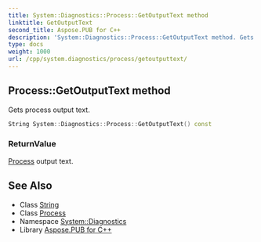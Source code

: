 ```yaml
---
title: System::Diagnostics::Process::GetOutputText method
linktitle: GetOutputText
second_title: Aspose.PUB for C++
description: 'System::Diagnostics::Process::GetOutputText method. Gets process output text in C++.'
type: docs
weight: 1000
url: /cpp/system.diagnostics/process/getoutputtext/
---
```

## Process::GetOutputText method


Gets process output text.

```cpp
String System::Diagnostics::Process::GetOutputText() const
```


### ReturnValue

[Process](../) output text.

## See Also

* Class [String](../../../system/string/)
* Class [Process](../)
* Namespace [System::Diagnostics](../../)
* Library [Aspose.PUB for C++](../../../)
